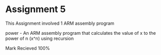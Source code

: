 # Assignment 5

This Assignment involved 1 ARM assembly program

power - An ARM assembly program that calculates the value of x to the power of n (x^n) using recursion

Mark Recieved 100%